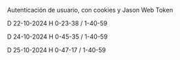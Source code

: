 Autenticación de usuario, con cookies y Jason Web Token

D 22-10-2024 H 0-23-38 / 1-40-59

D 24-10-2024 H 0-45-35 / 1-40-59

D 25-10-2024 H 0-47-17 / 1-40-59
